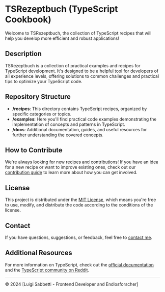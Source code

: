 # TSRezeptbuch (TypeScript Cookbook)

Welcome to TSRezeptbuch, the collection of TypeScript recipes that will help you develop more efficient and robust applications!

## Description

TSRezeptbuch is a collection of practical examples and recipes for TypeScript development. It's designed to be a helpful tool for developers of all experience levels, offering solutions to common challenges and practical tips to optimize your TypeScript code.

## Repository Structure

- **/recipes**: This directory contains TypeScript recipes, organized by specific categories or topics.
- **/examples**: Here you'll find practical code examples demonstrating the implementation of concepts and patterns in TypeScript.
- **/docs**: Additional documentation, guides, and useful resources for further understanding the covered concepts.

## How to Contribute

We're always looking for new recipes and contributions! If you have an idea for a new recipe or want to improve existing ones, check out our [contribution guide](CONTRIBUTING.md) to learn more about how you can get involved.

## License

This project is distributed under the [MIT License](LICENSE), which means you're free to use, modify, and distribute the code according to the conditions of the license.

## Contact

If you have questions, suggestions, or feedback, feel free to [contact me](mailto:info@luigisabbetti.it).

## Additional Resources

For more information on TypeScript, check out the [official documentation](https://www.typescriptlang.org/docs) and the [TypeScript community on Reddit](https://www.reddit.com/r/typescript/).

---
© 2024 [Luigi Sabbetti - Frontend Developer and Endlosforscher]
